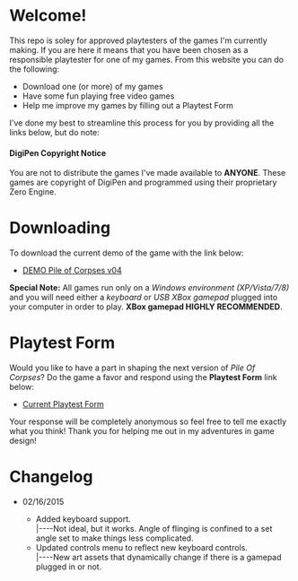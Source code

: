 # Welcome!
<p>This repo is soley for approved playtesters of the games I'm currently making. If you are here it means that you have been chosen as a responsible playtester for one of my games. From this website you can do the following:
  <ul>
    <li>Download one (or more) of my games</li>
    <li>Have some fun playing free video games</li>
    <li>Help me improve my games by filling out a Playtest Form</li>
  </ul>
I've done my best to streamline this process for you by providing all the links below, but do note:
  <h4>DigiPen Copyright Notice</h4>
  <p>You are not to distribute the games I've made available to <strong>ANYONE</strong>. These games are copyright of DigiPen and programmed using their proprietary Zero Engine.</p>
</p>


# Downloading
<p>To download the current demo of the game with the link below: 
  <ul>
    <li>
      <a href="https://github.com/TheDevilsWaffle/Playtesting/blob/master/Demo-PileOfCorpses-v04.exe?raw=true" download="DEMO-PileOfCorpses-v04">DEMO Pile of Corpses v04</a>
    </li>
  </ul>
  <p><strong>Special Note:</strong> All games run only on a <em>Windows environment (XP/Vista/7/8)</em> and you will need either a <em>keyboard</em> or <em>USB XBox gamepad</em> plugged into your computer in order to play. <strong>XBox gamepad HIGHLY RECOMMENDED</strong>.</p>
</p>

# Playtest Form
<p>Would you like to have a part in shaping the next version of <em>Pile Of Corpses</em>? Do the game a favor and respond using the <strong>Playtest Form</strong> link below: 
<ul>
    <li>
      <a href="http://goo.gl/forms/Ofe66iX0sL" target="_BLANK">Current Playtest Form</a>
    </li>
  </ul>


<p>Your response will be completely anonymous so feel free to tell me exactly what you think! Thank you for helping me out in my adventures in game design!</p>
</p>

# Changelog
<ul>
  <li>02/16/2015</li>
    <ul>
      <li>Added keyboard support.
        <br />  |----Not ideal, but it works. Angle of flinging is confined to a set angle set to make things less complicated.
      </li>
      <li>Updated controls menu to reflect new keyboard controls.
        <br />  |----New art assets that dynamically change if there is a gamepad plugged in or not.
      </li
    </ul>
</ul>
